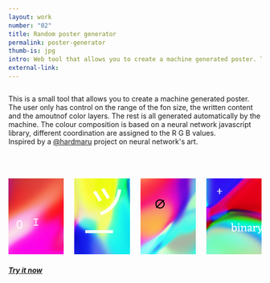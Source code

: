 ```yaml
---
layout: work
number: "02"
title: Random poster generator
permalink: poster-generator
thumb-is: jpg
intro: Web tool that allows you to create a machine generated poster. The colour composition is based on a neural network javascript library, different coordination are assigned to the R G B values.
external-link:
---
```


<div markdown="1" class="column is-8 is-offset-2">


This is a small tool that allows you to create a machine generated poster. The user only has control on the range of the fon size, the written content and the amoutnof color layers. The rest is all generated automatically by the machine. 
The colour composition is based on a neural network javascript library, different coordination are assigned to the R G B values.<br> Inspired by a <a href="https://www.instagram.com/hardmaru/">@hardmaru</a> project on neural network's art.
<br><br><br><br>

<div class="column is-full">
  <div class="columns is-multiline">
    <div class="column is-half">
     <img src="img/02/poster-1.png">
    </div>
    <div class="column is-half">
     <img src="img/02/poster-2.png">
    </div>
    <div class="column is-half">
     <img src="img/02/poster-3.png">
    </div>
    <div class="column is-half">
     <img src="img/02/poster-4.png">
    </div>
  </div>
</div>

<div class="column is-8 is-offset-2 has-text-centered">

<h5><a target="_blank" href="https://www.giacomo.works/random-poster/">Try it now</a></h5>
<br><br><br><br>
</div>
